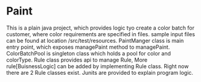 Paint
================

This is a plain java project, which provides logic tyo create a color batch for customer, where color requirements are specified in files. 
sample input files can be found at location /src/test/resources.
PaintManger class is main entry point, which exposes managePaint method to managePaint.
ColorBatchPool is singleton class which holds a pool for color and colorType.
Rule class provides api to manage Rule, More rule[BuisnessLogic] can be added by implementing Rule class. Right now there are 2 Rule classes exist.
Junits are provided to explain program logic.



